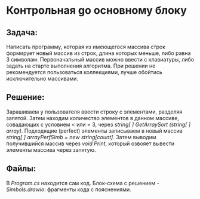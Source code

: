 # Контрольная gо основному блоку

## Задача:
 Написать программу, которая из имеющегося массива строк формирует новый массив из строк, длина которых меньше, либо равна 3 символам. Первоначальный массив можно ввести с клавиатуры, либо задать на старте выполнения алгоритма. При решении не рекомендуется пользоваться коллекциями, лучше обойтись исключительно массивами.

## Решение:
Зарашиваем у пользователя ввести строку с элементами, разделяя запятой. Затем находим количество элементов в данном массиве, совадающих с условием < или = 3, через *string[ ] GetArraySort (string[ ] array)*. Подходящие (perfect) элементы записываем в новый массив *string[ ] arrayPerfSimb = new string[count]*. Затем выводим получившийся массив через *void Print*, который озвояет вывести элементы массива через запятую.

## Файлы:
В *Program.cs* находится сам код. Блок-схема с решением - *Simbols.drawio*: фрагменты кода с пояснениями.
